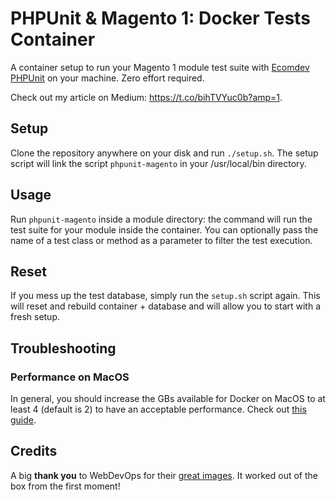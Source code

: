 # PHPUnit & Magento 1: Docker Tests Container
A container setup to run your Magento 1 module test suite with [Ecomdev PHPUnit](https://github.com/EcomDev/EcomDev_PHPUnit) on your machine. Zero effort required.

Check out my article on Medium: https://t.co/bihTVYuc0b?amp=1.

## Setup
Clone the repository anywhere on your disk and run `./setup.sh`. The setup script will link the script `phpunit-magento` in your /usr/local/bin directory.

## Usage
Run `phpunit-magento` inside a module directory: the command will run the test suite for your module inside the container. You can optionally pass the name of a test class or method as a parameter to filter the test execution.

## Reset
If you mess up the test database, simply run the `setup.sh` script again. This will reset and rebuild container + database and will allow you to start with a fresh setup.

## Troubleshooting
### Performance on MacOS
In general, you should increase the GBs available for Docker on MacOS to at least 4 (default is 2) to have an acceptable performance. Check out [this guide](https://engageinteractive.co.uk/blog/making-docker-faster-on-mac).

## Credits
A big **thank you** to WebDevOps for their [great images](https://dockerfile.readthedocs.io/en/latest/content/DockerImages/dockerfiles/php-apache-dev.html). It worked out of the box from the first moment!
